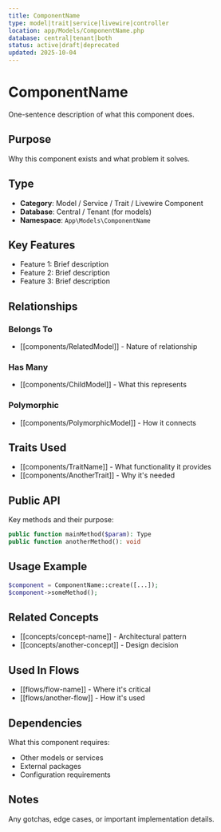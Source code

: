 ```yaml
---
title: ComponentName
type: model|trait|service|livewire|controller
location: app/Models/ComponentName.php
database: central|tenant|both
status: active|draft|deprecated
updated: 2025-10-04
---
```


# ComponentName

One-sentence description of what this component does.

## Purpose

Why this component exists and what problem it solves.

## Type

- **Category**: Model / Service / Trait / Livewire Component
- **Database**: Central / Tenant (for models)
- **Namespace**: `App\Models\ComponentName`

## Key Features

- Feature 1: Brief description
- Feature 2: Brief description
- Feature 3: Brief description

## Relationships

### Belongs To

- [[components/RelatedModel]] - Nature of relationship

### Has Many

- [[components/ChildModel]] - What this represents

### Polymorphic

- [[components/PolymorphicModel]] - How it connects

## Traits Used

- [[components/TraitName]] - What functionality it provides
- [[components/AnotherTrait]] - Why it's needed

## Public API

Key methods and their purpose:

```php
public function mainMethod($param): Type
public function anotherMethod(): void
```

## Usage Example

```php
$component = ComponentName::create([...]);
$component->someMethod();
```

## Related Concepts

- [[concepts/concept-name]] - Architectural pattern
- [[concepts/another-concept]] - Design decision

## Used In Flows

- [[flows/flow-name]] - Where it's critical
- [[flows/another-flow]] - How it's used

## Dependencies

What this component requires:

- Other models or services
- External packages
- Configuration requirements

## Notes

Any gotchas, edge cases, or important implementation details.
